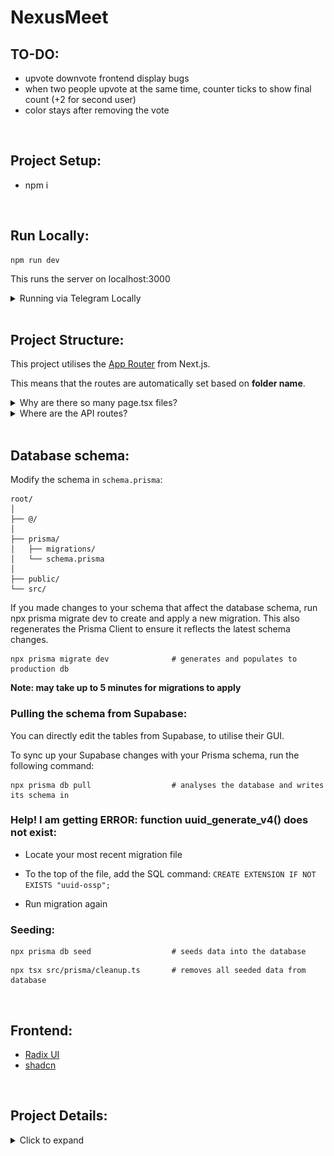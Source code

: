# NexusMeet

## TO-DO:
- upvote downvote frontend display bugs
- when two people upvote at the same time, counter ticks to show final count (+2 for second user)
- color stays after removing the vote


<br>

## Project Setup:
- npm i
  
  <br>
## Run Locally:
```
npm run dev
```
This runs the server on localhost:3000

<details>
    <summary>Running via Telegram Locally</summary>

### How to run the local server on telegram?
This is required for certain features that need to be tested in conjuction with the Telegram bot service. [Official documentation](https://core.telegram.org/bots/webapps#testing-mini-apps) states that you can set up a bot under test environments to use HTTP links without TLS, but I was unable to access the test environment via Telegram desktop.  

![example setup](./example.png)
  
My workaround:   
1. Set up a new test bot using [BotFather](https://t.me/BotFather).
2. Using [ngrok](https://ngrok.com/docs/getting-started/) tunnelling services, proxy the localhost url to a public url.
3. With BotFather, set up a new miniapp linking back to your test bot using the ngrok public url.
4. Debug mode: follow the instructions in the [official documentation](https://core.telegram.org/bots/webapps#testing-mini-apps) to enable webview inspection.

</details>

<br>

## Project Structure:

This project utilises the [App Router](https://nextjs.org/docs/app/building-your-application/routing) from Next.js.  

This means that the routes are automatically set based on **folder name**.


<details>
    <summary>Why are there so many page.tsx files?</summary>
    <br>

```
src/
└── app/
    │
    ├── api/
    │   └── page.tsx
    │
    ├── pick-dates/
    │   └── page.tsx
    │
    ├── layout.tsx
    └── page.tsx
```
```page.tsx``` files contain UI that is unique to that route.  For instance, this means that frontend components in ```/new-meeting/page.tsx``` will only be reflected on the page ```localhost:3000/new-meeting/```.

Every route has its own ```page.tsx``` file. Layouts are similar to pages, except they apply to all subdirectories under it as well.

Read more about [pages and layouts](https://nextjs.org/docs/app/building-your-application/routing/pages-and-layouts).


</details>  
  
<details>
    <summary>Where are the API routes?</summary>

<br> 
 
```
src/
└── app/
    └── api/
        │
        ├── initUser/
        │   └── route.tsx
        │
        └── otherRoutes/
            └── route.tsx

```
```route.tsx``` files allows us to create custom request handlers for a given route.  For example, if we want to define our POST request for creating a user in the database, we can define it in ```/initUser/route.tsx```. We can then call the api elsewhere in our code:
```
fetch("/api/initUser", {
  method: "POST",
  headers: {"Content-Type": "application/json"},
  body: JSON.stringify({ initData: initDataRaw }),
});
```

Read more about [route handlers](https://nextjs.org/docs/app/api-reference/file-conventions/route).


</details>

<br>

## Database schema:

Modify the schema in ```schema.prisma```:

  ```
  root/
  │
  ├── @/
  │
  ├── prisma/
  │   ├── migrations/
  │   └── schema.prisma
  │
  ├── public/
  └── src/
  ```
If you made changes to your schema that affect the database schema, run npx prisma migrate dev to create and apply a new migration. This also regenerates the Prisma Client to ensure it reflects the latest schema changes.  
  
```
npx prisma migrate dev              # generates and populates to production db
```

<strong>Note: may take up to 5 minutes for migrations to apply</strong>


### Pulling the schema from Supabase:
You can directly edit the tables from Supabase, to utilise their GUI. 

To sync up your Supabase changes with your Prisma schema, run the following command:

```
npx prisma db pull                  # analyses the database and writes its schema in
```

### Help! I am getting ERROR: function uuid_generate_v4() does not exist:
- Locate your most recent migration file  

- To the top of the file, add the SQL command: `CREATE EXTENSION IF NOT EXISTS "uuid-ossp";`  

- Run migration again  

### Seeding:
```
npx prisma db seed                  # seeds data into the database
```

```
npx tsx src/prisma/cleanup.ts       # removes all seeded data from database
```



<br>




## Frontend:

- [Radix UI](https://www.radix-ui.com/primitives/docs/overview/introduction)
- [shadcn](https://https://ui.shadcn.com/)

<br>

## Project Details:

<details>
    <summary>Click to expand</summary>

This is a [T3 Stack](https://create.t3.gg/) project bootstrapped with `create-t3-app`.

| Project Setup Configuration |                                    |
| --------                    | -------                            |
| Project name                | nexusmeet                          |
| Typescript or Javascript    | Typescript                         |  
| TailwindCSS                 | Yes                                |
| tRPC                        | Yes                                |
| Authentication Provider     | NextAuth.js                        |
| Database ORM                | Prisma                             |
| Next.js App Router          | Yes                                |
| Database Provider           | PostgreSQL                         |
| Import aliases              | @components/* @styles/* @utils/*   |

## T3 Stack Documentation

- [Next.js](https://nextjs.org)
- [NextAuth.js](https://next-auth.js.org)
- [Prisma](https://prisma.io)
- [Tailwind CSS](https://tailwindcss.com)

## Learn More

To learn more about the [T3 Stack](https://create.t3.gg/), take a look at the following resources:

- [Documentation](https://create.t3.gg/)
- [Learn the T3 Stack](https://create.t3.gg/en/faq#what-learning-resources-are-currently-available)
- [create-t3-app GitHub repository](https://github.com/t3-oss/create-t3-app)

## Deployment

Follow the deployment guide for [Vercel](https://create.t3.gg/en/deployment/vercel) for more information.

</details>
